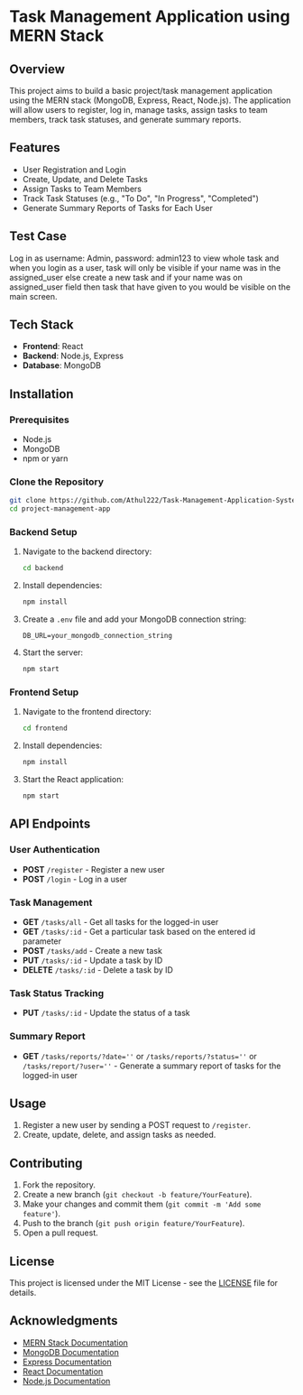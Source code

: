 # Task Management Application using MERN Stack

## Overview

This project aims to build a basic project/task management application using the MERN stack (MongoDB, Express, React, Node.js). The application will allow users to register, log in, manage tasks, assign tasks to team members, track task statuses, and generate summary reports.

## Features

- User Registration and Login
- Create, Update, and Delete Tasks
- Assign Tasks to Team Members
- Track Task Statuses (e.g., "To Do", "In Progress", "Completed")
- Generate Summary Reports of Tasks for Each User

## Test Case
Log in as username: Admin, password: admin123 to view whole task and when you login as a user, task will only be visible if your name was in the assigned_user else create a new task and if your name was on assigned_user field then task that have given to you would be visible on the main screen.

## Tech Stack

- **Frontend**: React
- **Backend**: Node.js, Express
- **Database**: MongoDB

## Installation

### Prerequisites

- Node.js
- MongoDB
- npm or yarn

### Clone the Repository

```bash
git clone https://github.com/Athul222/Task-Management-Application-System.git
cd project-management-app
```

### Backend Setup

1. Navigate to the backend directory:

   ```bash
   cd backend
   ```

2. Install dependencies:

   ```bash
   npm install
   ```

3. Create a `.env` file and add your MongoDB connection string:

   ```plaintext
   DB_URL=your_mongodb_connection_string
   ```

4. Start the server:

   ```bash
   npm start
   ```

### Frontend Setup

1. Navigate to the frontend directory:

   ```bash
   cd frontend
   ```

2. Install dependencies:

   ```bash
   npm install
   ```

3. Start the React application:

   ```bash
   npm start
   ```

## API Endpoints

### User Authentication

- **POST** `/register` - Register a new user
- **POST** `/login` - Log in a user

### Task Management

- **GET** `/tasks/all` - Get all tasks for the logged-in user
- **GET** `/tasks/:id` - Get a particular task based on the entered id parameter
- **POST** `/tasks/add` - Create a new task
- **PUT** `/tasks/:id` - Update a task by ID
- **DELETE** `/tasks/:id` - Delete a task by ID

### Task Status Tracking

- **PUT** `/tasks/:id` - Update the status of a task

### Summary Report

- **GET** `/tasks/reports/?date=''` or `/tasks/reports/?status=''` or `/tasks/report/?user=''` - Generate a summary report of tasks for the logged-in user

## Usage

1. Register a new user by sending a POST request to `/register`.
2. Create, update, delete, and assign tasks as needed.

## Contributing

1. Fork the repository.
2. Create a new branch (`git checkout -b feature/YourFeature`).
3. Make your changes and commit them (`git commit -m 'Add some feature'`).
4. Push to the branch (`git push origin feature/YourFeature`).
5. Open a pull request.

## License

This project is licensed under the MIT License - see the [LICENSE](LICENSE) file for details.

## Acknowledgments

- [MERN Stack Documentation](https://mern.io/)
- [MongoDB Documentation](https://docs.mongodb.com/)
- [Express Documentation](https://expressjs.com/)
- [React Documentation](https://reactjs.org/)
- [Node.js Documentation](https://nodejs.org/en/docs/)
